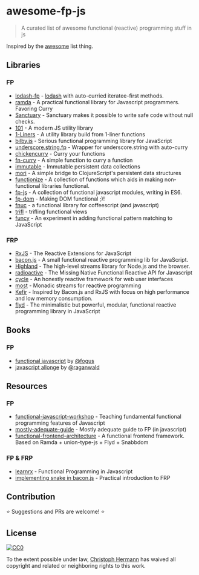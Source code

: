 # awesome-fp-js

> A curated list of awesome functional (reactive) programming stuff in js

Inspired by the [awesome](https://github.com/sindresorhus/awesome) list thing.

## Libraries

### FP
* [lodash-fp](https://github.com/lodash/lodash-fp) - [lodash](https://github.com/lodash/lodash) with auto-curried iteratee-first methods.
* [ramda](https://github.com/ramda/ramda) - A practical functional library for Javascript programmers. Favoring Curry
* [Sanctuary](https://github.com/plaid/sanctuary) - Sanctuary makes it possible to write safe code without null checks.
* [101](https://github.com/tjmehta/101) - A modern JS utility library
* [1-Liners](https://github.com/stoeffel/1-liners) - A utility library build from 1-liner functions
* [bilby.js](https://github.com/puffnfresh/bilby.js) - Serious functional programming library for JavaScript
* [underscore.string.fp](https://github.com/stoeffel/underscore.string.fp) - Wrapper for underscore.string with auto-curry
* [chickencurry](https://github.com/stoeffel/chickencurry) - Curry your functions
* [fn-curry](https://github.com/wilhelmson/fn-curry) - A simple function to curry a function
* [immutable](https://github.com/facebook/immutable-js) - Immutable persistent data collections
* [mori](https://github.com/swannodette/mori) - A simple bridge to ClojureScript's persistent data structures
* [functionize](https://github.com/paldepind/functionize) - A collection of functions which aids in making non-functional libraries functional.
* [fp-js](https://github.com/fp-js/) - A collection of functional javascript modules, writing in ES6.
* [fp-dom](https://github.com/fp-dom/) - Making DOM functional ;)!
* [fnuc](https://github.com/algesten/fnuc) - a functional library for coffeescript (and javascript)
* [trifl](https://github.com/algesten/trifl) - trifling functional views
* [funcy](https://github.com/bramstein/funcy) - An experiment in adding functional pattern matching to JavaScript

### FRP
* [RxJS](https://github.com/Reactive-Extensions/RxJS) - The Reactive Extensions for JavaScript
* [bacon.js](https://github.com/baconjs/bacon.js) - A small functional reactive programming lib for JavaScript.
* [Highland](http://highlandjs.org/) - The high-level streams library for Node.js and the browser.
* [radioactive](https://github.com/radioactive/radioactive) - The Missing Native Functional Reactive API for Javascript
* [cycle](https://github.com/staltz/cycle) - An honestly reactive framework for web user interfaces
* [most](https://github.com/cujojs/most) - Monadic streams for reactive programming
* [Kefir](https://github.com/pozadi/kefir) - Inspired by Bacon.js and RxJS with focus on high performance and low memory consumption.
* [flyd](https://github.com/paldepind/flyd) - The minimalistic but powerful, modular, functional reactive programming library in JavaScript

## Books

### FP

* [functional javascript](http://shop.oreilly.com/product/0636920028857.do) by [@fogus](https://github.com/fogus)
* [javascript allonge](https://leanpub.com/javascript-allonge) by [@raganwald](https://github.com/raganwald)

## Resources

### FP

* [functional-javascript-workshop](https://github.com/timoxley/functional-javascript-workshop) - Teaching fundamental functional programming features of Javascript
* [mostly-adequate-guide](https://github.com/DrBoolean/mostly-adequate-guide) - Mostly adequate guide to FP (in javascript)
* [functional-frontend-architecture](https://github.com/paldepind/functional-frontend-architecture) - A functional frontend framework. Based on Ramda + union-type-js + Flyd + Snabbdom

### FP & FRP

* [learnrx](https://github.com/jhusain/learnrx) - Functional Programming in Javascript
* [implementing snake in bacon.js](http://philipnilsson.github.io/badness/) - Practical introduction to FRP

## Contribution

:star: Suggestions and PRs are welcome! :star:

## License

[![CC0](http://i.creativecommons.org/p/zero/1.0/88x31.png)](http://creativecommons.org/publicdomain/zero/1.0/)

To the extent possible under law, [Christoph Hermann](https://github.com/stoeffel) has waived all copyright and related or neighboring rights to this work.
